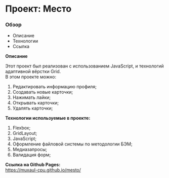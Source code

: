 # Проект: Место

### Обзор

* Описание
* Технологии
* Ссылка

**Описание**

Этот проект был реализован с использованием JavaScript, и технологий адаптивной вёрстки Grid.  
В этом проекте можно:  
1) Редактировать информацию профиля;
2) Создавать новые карточки;
3) Нажимать лайки;
4) Открывать карточки;
5) Удалять карточки;

**Технологии используемые в проекте:**
1) Flexbox;  
2) GridLayout;  
3) JavaScript;  
4) Оформление файловой системы по методологии БЭМ;  
5) Медиазапросы;
6) Валидация форм;

**Ссылка на Github Pages:**  
https://muxaul-cpu.github.io/mesto/
